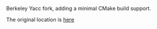 
Berkeley Yacc fork, adding a minimal CMake build support.

The original location is [here](https://invisible-island.net/byacc)
